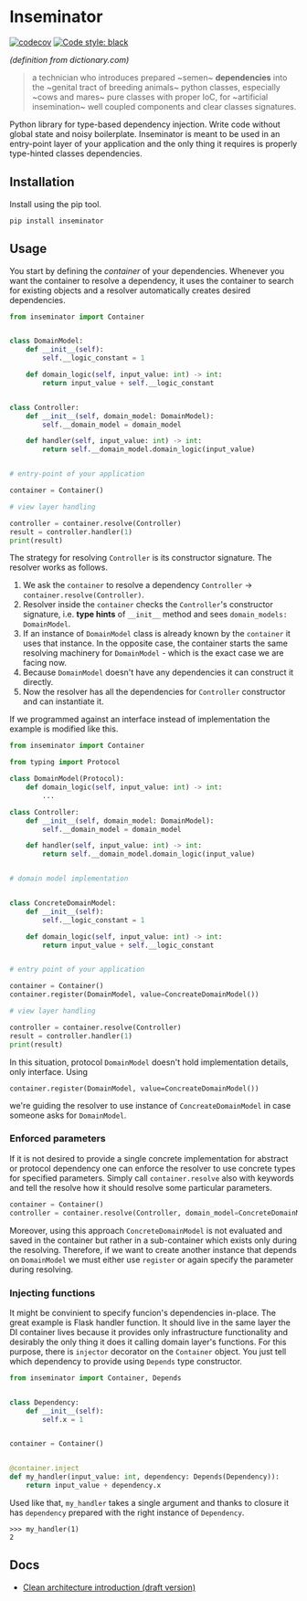 # Inseminator

[![codecov](https://codecov.io/gh/sukovanej/container/branch/master/graph/badge.svg)](https://codecov.io/gh/sukovanej/container)
[![Code style: black](https://img.shields.io/badge/code%20style-black-000000.svg)](https://github.com/psf/black)

*(definition from dictionary.com)*

> a technician who introduces prepared ~semen~ **dependencies** into the ~genital tract 
> of breeding animals~ python classes, especially ~cows and mares~ pure classes with 
> proper IoC, for ~artificial insemination~ well coupled components and clear classes 
> signatures.

Python library for type-based dependency injection. Write code without global state
and noisy boilerplate. Inseminator is meant to be used in an entry-point layer of your
application and the only thing it requires is properly type-hinted classes 
dependencies.

## Installation

Install using the pip tool.

```
pip install inseminator
```

## Usage

You start by defining the *container* of your dependencies. Whenever you want the container
to resolve a dependency, it uses the container to search for existing objects and a 
resolver automatically creates desired dependencies.

```Python
from inseminator import Container


class DomainModel:
    def __init__(self):
        self.__logic_constant = 1

    def domain_logic(self, input_value: int) -> int:
        return input_value + self.__logic_constant


class Controller:
    def __init__(self, domain_model: DomainModel):
        self.__domain_model = domain_model

    def handler(self, input_value: int) -> int:
        return self.__domain_model.domain_logic(input_value)


# entry-point of your application

container = Container()

# view layer handling

controller = container.resolve(Controller)
result = controller.handler(1)
print(result)
```

The strategy for resolving `Controller` is its constructor signature. The resolver works as follows.

  1) We ask the `container` to resolve a dependency `Controller` -> `container.resolve(Controller)`.
  2) Resolver inside the `container` checks the `Controller`'s constructor signature, i.e. **type hints**
     of `__init__` method and sees `domain_models: DomainModel`.
  3) If an instance of `DomainModel` class is already known by the `container` it uses that instance.
     In the opposite case, the container starts the same resolving machinery for `DomainModel` - which
     is the exact case we are facing now.
  4) Because `DomainModel` doesn't have any dependencies it can construct it directly.
  5) Now the resolver has all the dependencies for `Controller` constructor and can instantiate it.

If we programmed against an interface instead of implementation the example is modified like this.

```Python
from inseminator import Container

from typing import Protocol

class DomainModel(Protocol):
    def domain_logic(self, input_value: int) -> int:
        ...

class Controller:
    def __init__(self, domain_model: DomainModel):
        self.__domain_model = domain_model

    def handler(self, input_value: int) -> int:
        return self.__domain_model.domain_logic(input_value)


# domain model implementation


class ConcreteDomainModel:
    def __init__(self):
        self.__logic_constant = 1

    def domain_logic(self, input_value: int) -> int:
        return input_value + self.__logic_constant


# entry point of your application

container = Container()
container.register(DomainModel, value=ConcreateDomainModel())

# view layer handling

controller = container.resolve(Controller)
result = controller.handler(1)
print(result)
```

In this situation, protocol `DomainModel` doesn't hold implementation details, only interface.
Using 

```
container.register(DomainModel, value=ConcreateDomainModel())
```

we're guiding the resolver to use instance of `ConcreateDomainModel` in case someone asks
for `DomainModel`.

### Enforced parameters

If it is not desired to provide a single concrete implementation for abstract or protocol dependency
one can enforce the resolver to use concrete types for specified parameters. Simply call `container.resolve`
also with keywords and tell the resolve how it should resolve some particular parameters.

```Python
container = Container()
controller = container.resolve(Controller, domain_model=ConcreteDomainModel)
```

Moreover, using this approach `ConcreteDomainModel` is not evaluated and saved in the container but
rather in a sub-container which exists only during the resolving. Therefore, if we want to create
another instance that depends on `DomainModel` we must either use `register` or again specify
the parameter during resolving.


### Injecting functions


It might be convinient to specify funcion's dependencies in-place. The great example is Flask
handler function. It should live in the same layer the DI container lives because it provides
only infrastructure functionality and desirably the only thing it does it calling domain layer's
functions. For this purpose, there is `injector` decorator on the `Container` object. You just
tell which dependency to provide using `Depends` type constructor.


```Python
from inseminator import Container, Depends


class Dependency:
    def __init__(self):
        self.x = 1


container = Container()


@container.inject
def my_handler(input_value: int, dependency: Depends(Dependency)):
    return input_value + dependency.x
```

Used like that, `my_handler` takes a single argument and thanks to closure it has `dependency` 
prepared with the right instance of `Dependency`.


```
>>> my_handler(1)
2
```


## Docs

 - [Clean architecture introduction (draft version)](docs/introduction.md)

